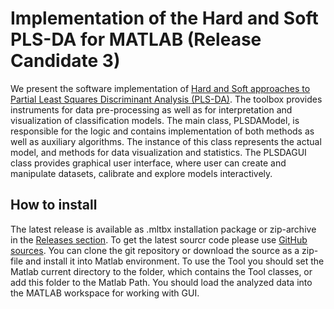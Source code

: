 Implementation of the Hard and Soft PLS-DA for MATLAB (Release Candidate 3)
===========================================

We present the software implementation of [Hard and Soft approaches to Partial Least Squares Discriminant Analysis (PLS-DA)](https://onlinelibrary.wiley.com/doi/abs/10.1002/cem.3030). 
The toolbox provides instruments for data pre-processing as well as for interpretation and visualization of classification models. 
The main class, PLSDAModel, is responsible for the logic and contains implementation of both methods as well as auxiliary algorithms. 
The instance of this class represents the actual model, and methods for data visualization and statistics. 
The PLSDAGUI class provides graphical user interface, where user can create and manipulate datasets, calibrate and explore models interactively.  

How to install
--------------
The latest release is available as .mltbx installation package or zip-archive in the [Releases section](https://github.com/yzontov/pls-da/releases). 
To get the latest sourcr code please use [GitHub sources](https://github.com/yzontov/pls-da/). 
You can clone the git repository or download the source as a zip-file and install it into Matlab environment.
To use the Tool you should set the Matlab current directory to the folder, which contains the Tool classes, or add this folder to the Matlab Path.
You should load the analyzed data into the MATLAB workspace for working with GUI.

